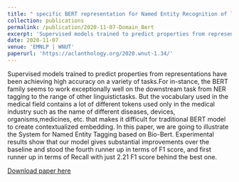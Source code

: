 ```yaml
---
title: " specific BERT representation for Named Entity Recognition of lab protocol"
collection: publications
permalink: /publication/2020-11-07-Domain_Bert
excerpt: 'Supervised models trained to predict properties from representations have been achieving high accuracy on a variety of tasks.For in-stance, the BERT family seems to work exceptionally well on the downstream task from NER tagging to the range of other linguistictasks. But the vocabulary used in the medical field contains a lot of different tokens used only in the medical industry such as the name of ...'
date: 2020-11-07
venue: 'EMNLP | WNUT'
paperurl: 'https://aclanthology.org/2020.wnut-1.34/'
---
```

Supervised models trained to predict properties from representations have been achieving high accuracy on a variety of tasks.For in-stance, the BERT family seems to work exceptionally well on the downstream task from NER tagging to the range of other linguistictasks. But the vocabulary used in the medical field contains a lot of different tokens used only in the medical industry such as the name of different diseases, devices, organisms,medicines, etc. that makes it difficult for traditional BERT model to create contextualized embedding. In this paper, we are going to illustrate the System for Named Entity Tagging based on Bio-Bert. Experimental results show that our model gives substantial improvements over the baseline and stood the fourth runner up in terms of F1 score, and first runner up in terms of Recall with just 2.21 F1 score behind the best one.

[Download paper here](https://aclanthology.org/2020.wnut-1.34/)
